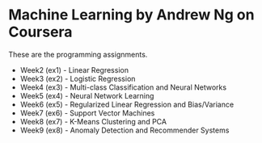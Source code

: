 # Machine Learning by Andrew Ng on Coursera
These are the programming assignments.

- Week2 (ex1) - Linear Regression
- Week3 (ex2) - Logistic Regression
- Week4 (ex3) - Multi-class Classification and Neural Networks
- Week5 (ex4) - Neural Network Learning
- Week6 (ex5) - Regularized Linear Regression and Bias/Variance
- Week7 (ex6) - Support Vector Machines
- Week8 (ex7) - K-Means Clustering and PCA
- Week9 (ex8) - Anomaly Detection and Recommender Systems
